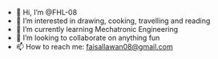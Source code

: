 - 👋 Hi, I’m @FHL-08
- 👀 I’m interested in drawing, cooking, travelling and reading
- 🌱 I’m currently learning Mechatronic Engineering
- 💞️ I’m looking to collaborate on anything fun
- 📫 How to reach me: faisallawan08@gmail.com 

<!---
FHL-08/FHL-08 is a ✨ special ✨ repository because its `README.md` (this file) appears on your GitHub profile.
You can click the Preview link to take a look at your changes.
--->
